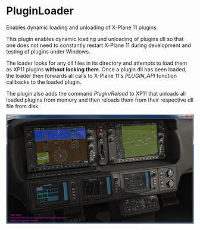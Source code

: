 # PluginLoader
Enables dynamic loading and unloading of X-Plane 11 plugins.

This plugin enables dynamic loading und unloading of plugins dll so that one does not need to constantly restart X-Plane 11 during development and testing of plugins under Windows.

The loader looks for any dll files in its directory and attempts to load them as XP11 plugins **without locking them**. Once a plugin dll has been loaded, the loader then forwards all calls to X-Plane 11's *PLUGIN_API* function callbacks to the loaded plugin.

The plugin also adds the command _Plugin/Reload_ to XP11 that unloads all loaded plugins from memory and then reloads them from their respective dll file from disk.


![alt text](image.jpg?raw=true)